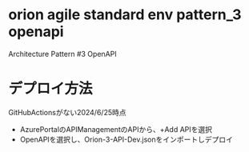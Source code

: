# orion agile standard env pattern_3 openapi
Architecture Pattern #3 OpenAPI

# デプロイ方法
GitHubActionsがない2024/6/25時点

- AzurePortalのAPIManagementのAPIから、+Add APIを選択
- OpenAPIを選択し、Orion-3-API-Dev.jsonをインポートしデプロイ
